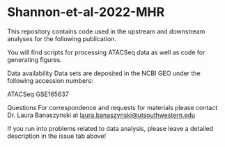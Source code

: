 # Shannon-et-al-2022-MHR
This repository contains code used in the upstream and downstream analyses for the following publication.



You will find scripts for processing ATACSeq data as well as code for generating figures.

Data availability
Data sets are deposited in the NCBI GEO under the following accession numbers:

ATACSeq GSE165637

Questions
For correspondence and requests for materials please contact Dr. Laura Banaszynski at laura.banaszynski@utsouthwestern.edu

If you run into problems related to data analysis, please leave a detailed description in the issue tab above!
